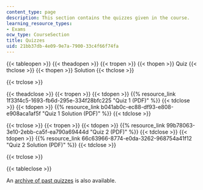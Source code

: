 ```yaml
---
content_type: page
description: This section contains the quizzes given in the course.
learning_resource_types:
- Exams
ocw_type: CourseSection
title: Quizzes
uid: 21bb37db-4e09-9e7a-7900-33c4f66f74fa
---
```


{{< tableopen >}}
{{< theadopen >}}
{{< tropen >}}
{{< thopen >}}
Quiz
{{< thclose >}}
{{< thopen >}}
Solution
{{< thclose >}}

{{< trclose >}}

{{< theadclose >}}
{{< tropen >}}
{{< tdopen >}}
{{% resource_link 1f33f4c5-1693-fb6d-295e-334f28bfc225 "Quiz 1 (PDF)" %}}
{{< tdclose >}}
{{< tdopen >}}
{{% resource_link b041ab0c-ec88-df93-e808-e908aca1af5f "Quiz 1 Solution (PDF)" %}}
{{< tdclose >}}

{{< trclose >}}
{{< tropen >}}
{{< tdopen >}}
{{% resource_link 99b78063-3e10-2ebb-ca5f-ea790a69444d "Quiz 2 (PDF)" %}}
{{< tdclose >}}
{{< tdopen >}}
{{% resource_link 66c63966-8774-e0da-3262-968754a41f12 "Quiz 2 Solution (PDF)" %}}
{{< tdclose >}}

{{< trclose >}}

{{< tableclose >}}

An [archive of past quizzes](/ans7870/6/6.005/s16/quizzes/archive/) is also available.